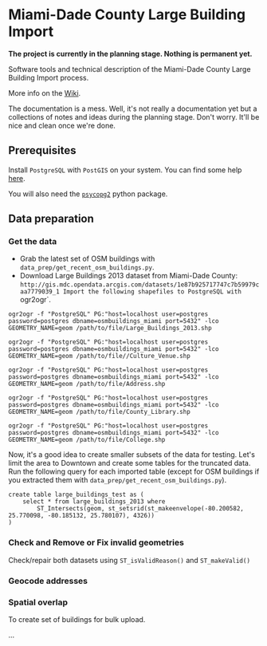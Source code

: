 # Miami-Dade County Large Building Import

**The project is currently in the planning stage. Nothing is permanent yet.**

Software tools and technical description of the Miami-Dade County Large Building Import process.

More info on the [Wiki](http://wiki.openstreetmap.org/wiki/Miami-Dade_County_Large_Building_Import).

The documentation is a mess. Well, it's not really a documentation yet but a collections of notes and ideas during the planning stage. Don't worry. It'll be nice and clean once we're done.

## Prerequisites 

Install `PostgreSQL` with `PostGIS` on your system. You can find some help [here](http://wiki.openstreetmap.org/wiki/PostGIS/Installation#).

You will also need the [`psycopg2`](http://initd.org/psycopg/docs/install.html#install-from-package) python package.

## Data preparation

### Get the data

- Grab the latest set of OSM buildings with `data_prep/get_recent_osm_buildings.py`.
- Download Large Buildings 2013 dataset from Miami-Dade County: `http://gis.mdc.opendata.arcgis.com/datasets/1e87b925717747c7b59979caa7779039_1
Import the following shapefiles to PostgreSQL with `ogr2ogr`.

```
ogr2ogr -f "PostgreSQL" PG:"host=localhost user=postgres password=postgres dbname=osmbuildings_miami port=5432" -lco GEOMETRY_NAME=geom /path/to/file/Large_Buildings_2013.shp

ogr2ogr -f "PostgreSQL" PG:"host=localhost user=postgres password=postgres dbname=osmbuildings_miami port=5432" -lco GEOMETRY_NAME=geom /path/to/file//Culture_Venue.shp

ogr2ogr -f "PostgreSQL" PG:"host=localhost user=postgres password=postgres dbname=osmbuildings_miami port=5432" -lco GEOMETRY_NAME=geom /path/to/file/Address.shp

ogr2ogr -f "PostgreSQL" PG:"host=localhost user=postgres password=postgres dbname=osmbuildings_miami port=5432" -lco GEOMETRY_NAME=geom /path/to/file/County_Library.shp

ogr2ogr -f "PostgreSQL" PG:"host=localhost user=postgres password=postgres dbname=osmbuildings_miami port=5432" -lco GEOMETRY_NAME=geom /path/to/file/College.shp
```

Now, it's a good idea to create smaller subsets of the data for testing. Let's limit the area to Downtown and create some tables for the truncated data.
Run the following query for each imported table (except for OSM buildings if you extracted them with `data_prep/get_recent_osm_buildings.py`).

```sqlgeomfield
create table large_buildings_test as (
	select * from large_buildings_2013 where
		ST_Intersects(geom, st_setsrid(st_makeenvelope(-80.200582, 25.770098, -80.185132, 25.780107), 4326))
)
```
### Check and Remove or Fix invalid geometries

Check/repair both datasets using `ST_isValidReason()` and `ST_makeValid()`

### Geocode addresses

### Spatial overlap

To create set of buildings for bulk upload.

...

